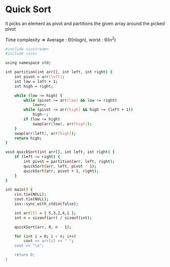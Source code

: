 # Quick Sort

It picks an element as pivot and partitions the given array around the picked pivot

Time complexity => Average : Θ(nlogn), worst : Θ(n<sup>2</sup>)

```bash
#include <iostream>
#include <ios>

using namespace std;

int partition(int arr[], int left, int right) {
	int pivot = arr[left];
	int low = left + 1;
	int high = right;

	while (low <= high) {
		while (pivot >= arr[low] && low <= right)
			low++;
		while (pivot <= arr[high] && high >= (left + 1))
			high--;
		if (low <= high)
			swap(arr[low], arr[high]);
	}
	swap(arr[left], arr[high]);
	return high;
}

void quickSort(int arr[], int left, int right) {
	if (left <= right) {
		int pivot = partition(arr, left, right);
		quickSort(arr, left, pivot - 1);
		quickSort(arr, pivot + 1, right);
	}
}

int main() {
	cin.tie(NULL);
	cout.tie(NULL);
	ios::sync_with_stdio(false);

	int arr[5] = { 5,3,2,4,1 };
	int n = sizeof(arr) / sizeof(int);

	quickSort(arr, 0, n - 1);

	for (int i = 0; i < n; i++)
		cout << arr[i] << " ";
	cout << "\n";

	return 0;
}
```